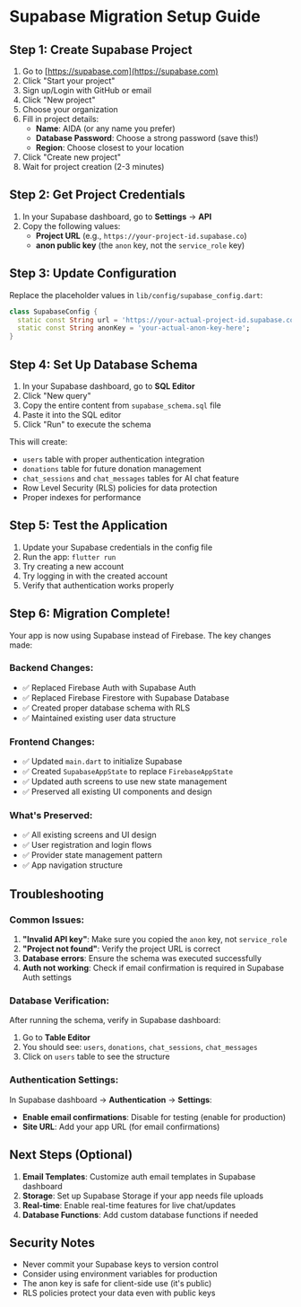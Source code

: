 # Supabase Migration Setup Guide

## Step 1: Create Supabase Project

1. Go to [https://supabase.com](https://supabase.com)
2. Click "Start your project"
3. Sign up/Login with GitHub or email
4. Click "New project"
5. Choose your organization
6. Fill in project details:
   - **Name**: AIDA (or any name you prefer)
   - **Database Password**: Choose a strong password (save this!)
   - **Region**: Choose closest to your location
7. Click "Create new project"
8. Wait for project creation (2-3 minutes)

## Step 2: Get Project Credentials

1. In your Supabase dashboard, go to **Settings** → **API**
2. Copy the following values:
   - **Project URL** (e.g., `https://your-project-id.supabase.co`)
   - **anon public key** (the `anon` key, not the `service_role` key)

## Step 3: Update Configuration

Replace the placeholder values in `lib/config/supabase_config.dart`:

```dart
class SupabaseConfig {
  static const String url = 'https://your-actual-project-id.supabase.co';
  static const String anonKey = 'your-actual-anon-key-here';
}
```

## Step 4: Set Up Database Schema

1. In your Supabase dashboard, go to **SQL Editor**
2. Click "New query"
3. Copy the entire content from `supabase_schema.sql` file
4. Paste it into the SQL editor
5. Click "Run" to execute the schema

This will create:
- `users` table with proper authentication integration
- `donations` table for future donation management
- `chat_sessions` and `chat_messages` tables for AI chat feature
- Row Level Security (RLS) policies for data protection
- Proper indexes for performance

## Step 5: Test the Application

1. Update your Supabase credentials in the config file
2. Run the app: `flutter run`
3. Try creating a new account
4. Try logging in with the created account
5. Verify that authentication works properly

## Step 6: Migration Complete!

Your app is now using Supabase instead of Firebase. The key changes made:

### Backend Changes:
- ✅ Replaced Firebase Auth with Supabase Auth
- ✅ Replaced Firebase Firestore with Supabase Database
- ✅ Created proper database schema with RLS
- ✅ Maintained existing user data structure

### Frontend Changes:
- ✅ Updated `main.dart` to initialize Supabase
- ✅ Created `SupabaseAppState` to replace `FirebaseAppState`
- ✅ Updated auth screens to use new state management
- ✅ Preserved all existing UI components and design

### What's Preserved:
- ✅ All existing screens and UI design
- ✅ User registration and login flows
- ✅ Provider state management pattern
- ✅ App navigation structure

## Troubleshooting

### Common Issues:

1. **"Invalid API key"**: Make sure you copied the `anon` key, not `service_role`
2. **"Project not found"**: Verify the project URL is correct
3. **Database errors**: Ensure the schema was executed successfully
4. **Auth not working**: Check if email confirmation is required in Supabase Auth settings

### Database Verification:

After running the schema, verify in Supabase dashboard:
1. Go to **Table Editor**
2. You should see: `users`, `donations`, `chat_sessions`, `chat_messages`
3. Click on `users` table to see the structure

### Authentication Settings:

In Supabase dashboard → **Authentication** → **Settings**:
- **Enable email confirmations**: Disable for testing (enable for production)
- **Site URL**: Add your app URL (for email confirmations)

## Next Steps (Optional)

1. **Email Templates**: Customize auth email templates in Supabase dashboard
2. **Storage**: Set up Supabase Storage if your app needs file uploads
3. **Real-time**: Enable real-time features for live chat/updates
4. **Database Functions**: Add custom database functions if needed

## Security Notes

- Never commit your Supabase keys to version control
- Consider using environment variables for production
- The anon key is safe for client-side use (it's public)
- RLS policies protect your data even with public keys
